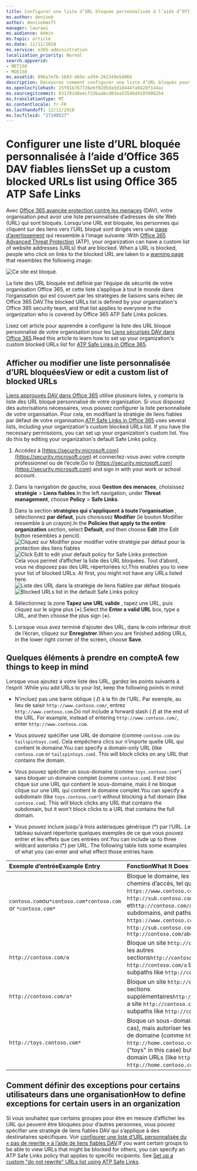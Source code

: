 ```yaml
---
title: Configurer une liste d’URL bloquée personnalisée à l’aide d’Office 365 DAV fiables liens
ms.author: deniseb
author: denisebmsft
manager: laurawi
ms.audience: Admin
ms.topic: article
ms.date: 12/11/2018
ms.service: o365-administration
localization_priority: Normal
search.appverid:
- MET150
- MOE150
ms.assetid: 896a7efb-1683-465e-a394-261349e5d866
description: Découvrez comment configurer une liste d’URL bloqués pour votre organisation à l’aide d’Office 365 avancée protection contre les menaces. Les URL bloquées s’appliquera aux messages électroniques et des documents Office en fonction de vos stratégies de liens fiables DAV.
ms.openlocfilehash: 25f01b767726ebf02d5da5d18444fa0428f144ac
ms.sourcegitcommit: 031781d0eecf33baabcd03ea53546d41076062b4
ms.translationtype: MT
ms.contentlocale: fr-FR
ms.lasthandoff: 12/12/2018
ms.locfileid: "27240527"
---
```

# <a name="set-up-a-custom-blocked-urls-list-using-office-365-atp-safe-links"></a><span data-ttu-id="487f2-104">Configurer une liste d’URL bloquée personnalisée à l’aide d’Office 365 DAV fiables liens</span><span class="sxs-lookup"><span data-stu-id="487f2-104">Set up a custom blocked URLs list using Office 365 ATP Safe Links</span></span>

<span data-ttu-id="487f2-p102">Avec [Office 365 avancée protection contre les menaces](office-365-atp.md) (DAV), votre organisation peut avoir une liste personnalisée d’adresses de site Web (URL) qui sont bloqués. Lorsqu’une URL est bloquée, les personnes qui cliquent sur des liens vers l’URL bloqué sont dirigés vers une [page d’avertissement](atp-safe-links-warning-pages.md) qui ressemble à l’image suivante :</span><span class="sxs-lookup"><span data-stu-id="487f2-p102">With [Office 365 Advanced Threat Protection](office-365-atp.md) (ATP), your organization can have a custom list of website addresses (URLs) that are blocked. When a URL is blocked, people who click on links to the blocked URL are taken to a [warning page](atp-safe-links-warning-pages.md) that resembles the following image:</span></span> 
  
![Ce site est bloqué.](media/6b4bda2d-a1e6-419e-8b10-588e83c3af3f.png)
  
<span data-ttu-id="487f2-108">La liste des URL bloquée est définie par l’équipe de sécurité de votre organisation Office 365, et cette liste s’applique à tout le monde dans l’organisation qui est couvert par les stratégies de liaisons sans échec de Office 365 DAV.</span><span class="sxs-lookup"><span data-stu-id="487f2-108">The blocked URLs list is defined by your organization's Office 365 security team, and that list applies to everyone in the organization who is covered by Office 365 ATP Safe Links policies.</span></span> 
  
<span data-ttu-id="487f2-109">Lisez cet article pour apprendre à configurer la liste des URL bloqué personnalisé de votre organisation pour les [Liens sécurisés DAV dans Office 365](atp-safe-links.md).</span><span class="sxs-lookup"><span data-stu-id="487f2-109">Read this article to learn how to set up your organization's custom blocked URLs list for [ATP Safe Links in Office 365](atp-safe-links.md).</span></span>
  
## <a name="view-or-edit-a-custom-list-of-blocked-urls"></a><span data-ttu-id="487f2-110">Afficher ou modifier une liste personnalisée d’URL bloquées</span><span class="sxs-lookup"><span data-stu-id="487f2-110">View or edit a custom list of blocked URLs</span></span>

<span data-ttu-id="487f2-p103">[Liens approuvés DAV dans Office 365](atp-safe-links.md) utilise plusieurs listes, y compris la liste des URL bloqué personnalisé de votre organisation. Si vous disposez des autorisations nécessaires, vous pouvez configurer la liste personnalisée de votre organisation. Pour cela, en modifiant la stratégie de liens fiables par défaut de votre organisation.</span><span class="sxs-lookup"><span data-stu-id="487f2-p103">[ATP Safe Links in Office 365](atp-safe-links.md) uses several lists, including your organization's custom blocked URLs list. If you have the necessary permissions, you can set up your organization's custom list. You do this by editing your organization's default Safe Links policy.</span></span>
  
1. <span data-ttu-id="487f2-114">Accédez à [https://security.microsoft.com](https://security.microsoft.com) et connectez-vous avec votre compte professionnel ou de l’école.</span><span class="sxs-lookup"><span data-stu-id="487f2-114">Go to [https://security.microsoft.com](https://security.microsoft.com) and sign in with your work or school account.</span></span> 
    
2. <span data-ttu-id="487f2-115">Dans la navigation de gauche, sous **Gestion des menaces**, choisissez **stratégie** \> **Liens fiables**.</span><span class="sxs-lookup"><span data-stu-id="487f2-115">In the left navigation, under **Threat management**, choose **Policy** \> **Safe Links**.</span></span>
    
3. <span data-ttu-id="487f2-116">Dans la section **stratégies qui s’appliquent à toute l’organisation** , sélectionnez **par défaut**, puis choisissez **Modifier** (le bouton Modifier ressemble à un crayon).</span><span class="sxs-lookup"><span data-stu-id="487f2-116">In the **Policies that apply to the entire organization** section, select **Default**, and then choose **Edit** (the Edit button resembles a pencil).</span></span><br/><span data-ttu-id="487f2-117">![Cliquez sur Modifier pour modifier votre stratégie par défaut pour la protection des liens fiables](media/d08f9615-d947-4033-813a-d310ec2c8cca.png)</span><span class="sxs-lookup"><span data-stu-id="487f2-117">![Click Edit to edit your default policy for Safe Links protection](media/d08f9615-d947-4033-813a-d310ec2c8cca.png)</span></span><br/><span data-ttu-id="487f2-p104">Cela vous permet d’afficher la liste des URL bloquées. Tout d’abord, vous ne disposez pas des URL répertoriées ici.</span><span class="sxs-lookup"><span data-stu-id="487f2-p104">This enables you to view your list of blocked URLs. At first, you might not have any URLs listed here.</span></span><br/><span data-ttu-id="487f2-120">![Liste des URL dans la stratégie de liens fiables par défaut bloqués](media/575e1449-6191-40ac-b626-030a2fd3fb11.png)</span><span class="sxs-lookup"><span data-stu-id="487f2-120">![Blocked URLs list in the default Safe Links policy](media/575e1449-6191-40ac-b626-030a2fd3fb11.png)</span></span>
  
4. <span data-ttu-id="487f2-121">Sélectionnez la zone **Tapez une URL valide** , tapez une URL, puis cliquez sur le signe plus (**+**).</span><span class="sxs-lookup"><span data-stu-id="487f2-121">Select the **Enter a valid URL** box, type a URL, and then choose the plus sign (**+**).</span></span> 

5. <span data-ttu-id="487f2-122">Lorsque vous avez terminé d’ajouter des URL, dans le coin inférieur droit de l’écran, cliquez sur **Enregistrer**.</span><span class="sxs-lookup"><span data-stu-id="487f2-122">When you are finished adding URLs, in the lower right corner of the screen, choose **Save**.</span></span>
    
## <a name="a-few-things-to-keep-in-mind"></a><span data-ttu-id="487f2-123">Quelques éléments à prendre en compte</span><span class="sxs-lookup"><span data-stu-id="487f2-123">A few things to keep in mind</span></span>

<span data-ttu-id="487f2-124">Lorsque vous ajoutez à votre liste des URL, gardez les points suivants à l’esprit :</span><span class="sxs-lookup"><span data-stu-id="487f2-124">While you add URLs to your list, keep the following points in mind:</span></span> 

- <span data-ttu-id="487f2-p105">N’incluez pas une barre oblique ( **/**) à la fin de l’URL. Par exemple, au lieu de saisir `http://www.contoso.com/`, entrez `http://www.contoso.com`.</span><span class="sxs-lookup"><span data-stu-id="487f2-p105">Do not include a forward slash ( **/**) at the end of the URL. For example, instead of entering `http://www.contoso.com/`, enter `http://www.contoso.com`.</span></span>
    
- <span data-ttu-id="487f2-p106">Vous pouvez spécifier une URL de domaine (comme `contoso.com` ou `tailspintoys.com`). Cela empêchera clics sur n’importe quelle URL qui contient le domaine.</span><span class="sxs-lookup"><span data-stu-id="487f2-p106">You can specify a domain-only URL (like `contoso.com` or `tailspintoys.com`). This will block clicks on any URL that contains the domain.</span></span>

- <span data-ttu-id="487f2-p107">Vous pouvez spécifier un sous-domaine (comme `toys.contoso.com*`) sans bloquer un domaine complet (comme `contoso.com`). Il est bloc clique sur une URL qui contient le sous-domaine, mais il ne bloque clique sur une URL qui contient le domaine complet.</span><span class="sxs-lookup"><span data-stu-id="487f2-p107">You can specify a subdomain (like `toys.contoso.com*`) without blocking a full domain (like `contoso.com`). This will block clicks any URL that contains the subdomain, but it won't block clicks to a URL that contains the full domain.</span></span>  
    
- <span data-ttu-id="487f2-p108">Vous pouvez inclure jusqu'à trois astérisques générique (\*) par l’URL. Le tableau suivant répertorie quelques exemples de ce que vous pouvez entrer et les effets que ces entrées ont.</span><span class="sxs-lookup"><span data-stu-id="487f2-p108">You can include up to three wildcard asterisks (\*) per URL. The following table lists some examples of what you can enter and what effect those entries have.</span></span>
    
|<span data-ttu-id="487f2-133">**Exemple d’entrée**</span><span class="sxs-lookup"><span data-stu-id="487f2-133">**Example Entry**</span></span>|<span data-ttu-id="487f2-134">**Fonction**</span><span class="sxs-lookup"><span data-stu-id="487f2-134">**What It Does**</span></span>|
|:-----|:-----|
|<span data-ttu-id="487f2-135">`contoso.com`ou`*contoso.com*`</span><span class="sxs-lookup"><span data-stu-id="487f2-135">`contoso.com` or `*contoso.com*`</span></span>  <br/> |<span data-ttu-id="487f2-136">Bloque le domaine, les sous-domaines et les chemins d’accès, tel que `https://www.contoso.com`, `http://sub.contoso.com`, et`http://contoso.com/abc`</span><span class="sxs-lookup"><span data-stu-id="487f2-136">Blocks the domain, subdomains, and paths, such as `https://www.contoso.com`, `http://sub.contoso.com`, and `http://contoso.com/abc`</span></span>  <br/> |
|`http://contoso.com/a`  <br/> |<span data-ttu-id="487f2-137">Bloque un site `http://contoso.com/a` mais pas les autres sections`http://contoso.com/a/b`</span><span class="sxs-lookup"><span data-stu-id="487f2-137">Blocks a site `http://contoso.com/a` but not additional subpaths like `http://contoso.com/a/b`</span></span>  <br/> |
|`http://contoso.com/a*`  <br/> |<span data-ttu-id="487f2-138">Bloque un site `http://contoso.com/a` et sections supplémentaires`http://contoso.com/a/b`</span><span class="sxs-lookup"><span data-stu-id="487f2-138">Blocks a site `http://contoso.com/a` and additional subpaths like `http://contoso.com/a/b`</span></span>  <br/> |
|`http://toys.contoso.com*`  <br/> |<span data-ttu-id="487f2-139">Bloque un sous-domaine (« toys » dans ce cas), mais autoriser les clics vers d’autres URL de domaine (comme `http://contoso.com` ou `http://home.contoso.com`).</span><span class="sxs-lookup"><span data-stu-id="487f2-139">Blocks a subdomain ("toys" in this case) but allow clicks to other domain URLs (like `http://contoso.com` or `http://home.contoso.com`).</span></span>  <br/> |
   

## <a name="how-to-define-exceptions-for-certain-users-in-an-organization"></a><span data-ttu-id="487f2-140">Comment définir des exceptions pour certains utilisateurs dans une organisation</span><span class="sxs-lookup"><span data-stu-id="487f2-140">How to define exceptions for certain users in an organization</span></span>

<span data-ttu-id="487f2-p109">Si vous souhaitez que certains groupes pour être en mesure d’afficher les URL qui peuvent être bloquées pour d’autres personnes, vous pouvez spécifier une stratégie de liens fiables DAV qui s’applique à des destinataires spécifiques. Voir [configurer une liste d’URL personnalisée du « pas de rewrite » à l’aide de liens fiables DAV](set-up-a-custom-do-not-rewrite-urls-list-with-atp.md).</span><span class="sxs-lookup"><span data-stu-id="487f2-p109">If you want certain groups to be able to view URLs that might be blocked for others, you can specify an ATP Safe Links policy that applies to specific recipients. See [Set up a custom "do not rewrite" URLs list using ATP Safe Links](set-up-a-custom-do-not-rewrite-urls-list-with-atp.md).</span></span>
  


